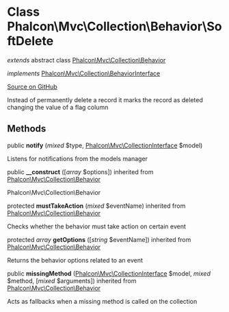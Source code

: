 # Class **Phalcon\\Mvc\\Collection\\Behavior\\SoftDelete**

*extends* abstract class [Phalcon\Mvc\Collection\Behavior](/en/3.1.2/api/Phalcon_Mvc_Collection_Behavior)

*implements* [Phalcon\Mvc\Collection\BehaviorInterface](/en/3.1.2/api/Phalcon_Mvc_Collection_BehaviorInterface)

<a href="https://github.com/phalcon/cphalcon/blob/master/phalcon/mvc/collection/behavior/softdelete.zep" class="btn btn-default btn-sm">Source on GitHub</a>

Instead of permanently delete a record it marks the record as
deleted changing the value of a flag column


## Methods
public  **notify** (*mixed* $type, [Phalcon\Mvc\CollectionInterface](/en/3.1.2/api/Phalcon_Mvc_CollectionInterface) $model)

Listens for notifications from the models manager



public  **__construct** ([*array* $options]) inherited from [Phalcon\Mvc\Collection\Behavior](/en/3.1.2/api/Phalcon_Mvc_Collection_Behavior)

Phalcon\\Mvc\\Collection\\Behavior



protected  **mustTakeAction** (*mixed* $eventName) inherited from [Phalcon\Mvc\Collection\Behavior](/en/3.1.2/api/Phalcon_Mvc_Collection_Behavior)

Checks whether the behavior must take action on certain event



protected *array* **getOptions** ([*string* $eventName]) inherited from [Phalcon\Mvc\Collection\Behavior](/en/3.1.2/api/Phalcon_Mvc_Collection_Behavior)

Returns the behavior options related to an event



public  **missingMethod** ([Phalcon\Mvc\CollectionInterface](/en/3.1.2/api/Phalcon_Mvc_CollectionInterface) $model, *mixed* $method, [*mixed* $arguments]) inherited from [Phalcon\Mvc\Collection\Behavior](/en/3.1.2/api/Phalcon_Mvc_Collection_Behavior)

Acts as fallbacks when a missing method is called on the collection



